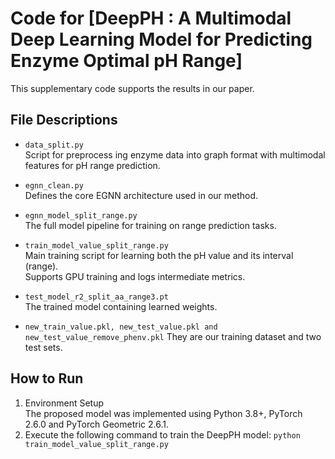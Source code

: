 # Code for [DeepPH : A Multimodal Deep Learning Model for Predicting Enzyme Optimal pH Range]
This supplementary code supports the results in our paper.  

## File Descriptions

- `data_split.py`  
  Script for preprocess ing enzyme data into graph format with multimodal features for pH range prediction.

- `egnn_clean.py`  
  Defines the core EGNN architecture used in our method.

- `egnn_model_split_range.py`  
  The full model pipeline for training on range prediction tasks.

- `train_model_value_split_range.py`  
  Main training script for learning both the pH value and its interval (range).  
  Supports GPU training and logs intermediate metrics.

- `test_model_r2_split_aa_range3.pt`  
  The trained model containing learned weights.

- `new_train_value.pkl, new_test_value.pkl and new_test_value_remove_phenv.pkl`
  They are our training dataset and two test sets.

## How to Run

1. Environment Setup  
   The proposed model was implemented using Python 3.8+, PyTorch 2.6.0 and PyTorch Geometric 2.6.1.
2. Execute the following command to train the DeepPH model: 
   `python train_model_value_split_range.py`



